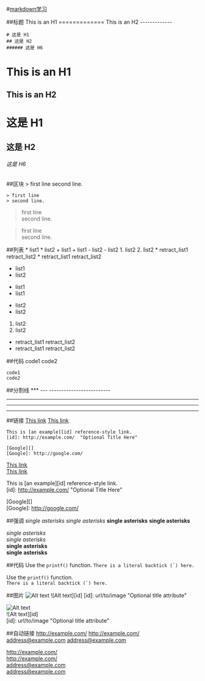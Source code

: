 #[markdown学习](http://wowubuntu.com/markdown/)

##标题
    This is an H1
    =============
    This is an H2
    -------------

    # 这是 H1
    ## 这是 H2
    ###### 这是 H6

This is an H1
=============
This is an H2
-------------

# 这是 H1
## 这是 H2
###### 这是 H6

##区块
    > first line
    second line.

    > first line
    > second line.

> first line  
second line.

> first line  
> second line.

##列表
    * list1
    * list2
    + list1
    + list1
    - list2
    - list2
    1. list2
    2. list2
    *    retract_list1
         retract_list2
    *    retract_list1
    retract_list2

* list1
* list2
+ list1
+ list1
- list2
- list2
1. list2
2. list2
*    retract_list1
     retract_list2
*    retract_list1
retract_list2

##代码
        code1
        code2
  
    code1
    code2

##分割线
    ***
    ---
    -------------------------

***
---
-------------------------

##链接
    [This link](http://example.net/, "title")
    [This link](./example)

    This is [an example][id] reference-style link.
    [id]: http://example.com/  "Optional Title Here"

    [Google][]
    [Google]: http://google.com/

[This link](http://example.net/, "title")  
[This link](./example)  

This is [an example][id] reference-style link.  
[id]: http://example.com/  "Optional Title Here"  

[Google][]  
[Google]: http://google.com/  

##强调
    *single asterisks*
    _single asterisks_
    **single asterisks**
    __single asterisks__


*single asterisks*  
_single asterisks_  
**single asterisks**  
__single asterisks__

##代码
    Use the `printf()` function.
    ``There is a literal backtick (`) here.``

Use the `printf()` function.  
``There is a literal backtick (`) here.``

##图片
    ![Alt text](/path/to/img.jpg "Optional title")
    ![Alt text][id]
    [id]: url/to/image  "Optional title attribute"

![Alt text](/path/to/img.jpg "Optional title")  
![Alt text][id]  
[id]: url/to/image  "Optional title attribute"

##自动链接
    http://example.com/
    <http://example.com/>
    address@example.com
    <address@example.com>

http://example.com/  
<http://example.com/>  
address@example.com  
<address@example.com>
